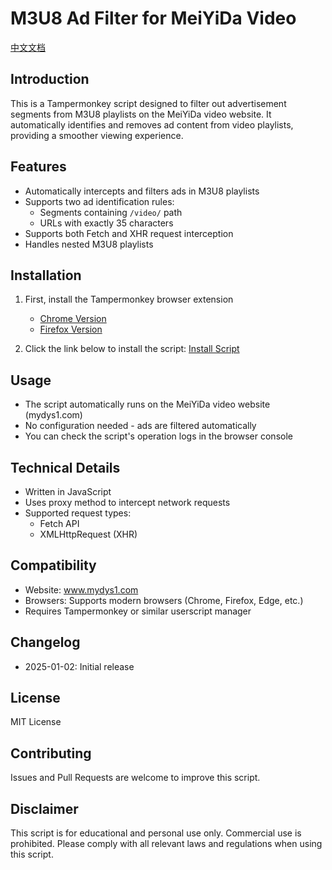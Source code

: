 # M3U8 Ad Filter for MeiYiDa Video

[中文文档](./md/README_CN.md)

## Introduction

This is a Tampermonkey script designed to filter out advertisement segments from M3U8 playlists on the MeiYiDa video website. It automatically identifies and removes ad content from video playlists, providing a smoother viewing experience.

## Features

- Automatically intercepts and filters ads in M3U8 playlists
- Supports two ad identification rules:
  - Segments containing `/video/` path
  - URLs with exactly 35 characters
- Supports both Fetch and XHR request interception
- Handles nested M3U8 playlists

## Installation

1. First, install the Tampermonkey browser extension

   - [Chrome Version](https://chrome.google.com/webstore/detail/tampermonkey/dhdgffkkebhmkfjojejmpbldmpobfkfo)
   - [Firefox Version](https://addons.mozilla.org/en-US/firefox/addon/tampermonkey/)

2. Click the link below to install the script:
   [Install Script](link-to-your-script-hosting)

## Usage

- The script automatically runs on the MeiYiDa video website (mydys1.com)
- No configuration needed - ads are filtered automatically
- You can check the script's operation logs in the browser console

## Technical Details

- Written in JavaScript
- Uses proxy method to intercept network requests
- Supported request types:
  - Fetch API
  - XMLHttpRequest (XHR)

## Compatibility

- Website: www.mydys1.com
- Browsers: Supports modern browsers (Chrome, Firefox, Edge, etc.)
- Requires Tampermonkey or similar userscript manager

## Changelog

- 2025-01-02: Initial release

## License

MIT License

## Contributing

Issues and Pull Requests are welcome to improve this script.

## Disclaimer

This script is for educational and personal use only. Commercial use is prohibited. Please comply with all relevant laws and regulations when using this script.
